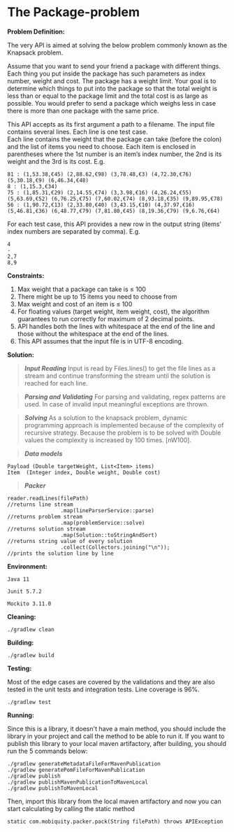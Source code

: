 # The Package-problem

**Problem Definition:**

The very API is aimed at solving the below problem commonly known as the Knapsack problem.

Assume that you want to send your friend a package with different things. Each thing you put inside the package has such
parameters as index number, weight and cost. The package has a weight limit. Your goal is to determine which things to
put into the package so that the total weight is less than or equal to the package limit and the total cost is as large
as possible. You would prefer to send a package which weighs less in case there is more than one package with the same
price.

This API accepts as its first argument a path to a filename. The input file contains several lines. Each line is one
test case.  
Each line contains the weight that the package can take (before the colon)  and the list of items you need to choose.
Each item is enclosed in parentheses where the 1st number is an item’s index number, the 2nd is its weight and the 3rd
is its cost. E.g.

```
81 : (1,53.38,€45) (2,88.62,€98) (3,78.48,€3) (4,72.30,€76) (5,30.18,€9) (6,46.34,€48) 
8 : (1,15.3,€34) 
75 : (1,85.31,€29) (2,14.55,€74) (3,3.98,€16) (4,26.24,€55) (5,63.69,€52) (6,76.25,€75) (7,60.02,€74) (8,93.18,€35) (9,89.95,€78) 
56 : (1,90.72,€13) (2,33.80,€40) (3,43.15,€10) (4,37.97,€16) (5,46.81,€36) (6,48.77,€79) (7,81.80,€45) (8,19.36,€79) (9,6.76,€64) 
```

For each test case, this API provides a new row in the output string (items’ index numbers are separated by comma). E.g.

```
4 
- 
2,7 
8,9
```

**Constraints:**

1. Max weight that a package can take is ≤ 100
2. There might be up to 15 items you need to choose from
3. Max weight and cost of an item is ≤ 100
4. For floating values (target weight, item weight, cost), the algorithm guarantees to run correctly for maximum of 2
   decimal points.
5. API handles both the lines with whitespace at the end of the line and those without the whitespace at the end of the
   lines.
6. This API assumes that the input file is in UTF-8 encoding.

**Solution:**

> ***Input Reading***
Input is read by Files.lines() to get the file lines as a stream and continue transforming the stream until the solution is reached for each line.

> ***Parsing and Validating***
For parsing and validating, regex patterns are used. In case of invalid input meaningful exceptions are thrown.

> ***Solving***
As a solution to the knapsack problem, dynamic programming approach is implemented because of the complexity of recursive strategy. Because the problem is to be solved with    Double values the complexity is increased by 100 times. [nW100].

> ***Data models***

   ```
   Payload (Double targetWeight, List<Item> items)
   Item  (Integer index, Double weight, Double cost)
   ```

> ***Packer***

   ```
   reader.readLines(filePath)                                           //returns line stream
                    .map(lineParserService::parse)                      //returns problem stream
                    .map(problemService::solve)                         //returns solution stream
                    .map(Solution::toStringAndSort)                       //returns string value of every solution
                    .collect(Collectors.joining("\n"));                 //prints the solution line by line 
   ```

**Environment:**

```
Java 11

Junit 5.7.2

Mockito 3.11.0
```

**Cleaning:**

`./gradlew clean`

**Building:**

`./gradlew build`

**Testing:**

Most of the edge cases are covered by the validations and they are also tested in the unit tests and integration tests.
Line coverage is 96%.

`./gradlew test`

**Running:**

Since this is a library, it doesn't have a main method, you should include the library in your project and call the
method to be able to run it. If you want to publish this library to your local maven artifactory, after building, you
should run the 5 commands below:

```
./gradlew generateMetadataFileForMavenPublication
./gradlew generatePomFileForMavenPublication
./gradlew publish
./gradlew publishMavenPublicationToMavenLocal 
./gradlew publishToMavenLocal
```

Then, import this library from the local maven artifactory and now you can start calculating by calling the static
method

```
static com.mobiquity.packer.pack(String filePath) throws APIException
```



